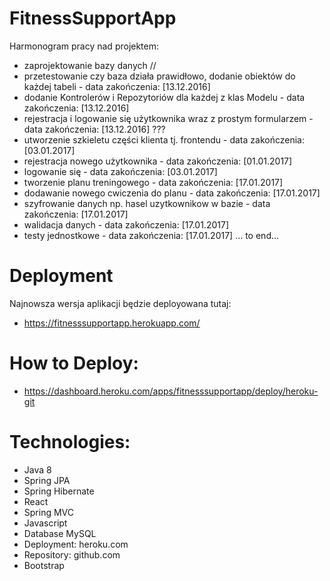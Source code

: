 # FitnessSupportApp

Harmonogram pracy nad projektem:
- zaprojektowanie bazy danych //
- przetestowanie czy baza działa prawidłowo, dodanie obiektów do każdej tabeli - data zakończenia: [13.12.2016]
- dodanie Kontrolerów i Repozytoriów dla każdej z klas Modelu - data zakończenia: [13.12.2016]
- rejestracja i logowanie się użytkownika wraz z prostym formularzem - data zakończenia: [13.12.2016] ???
- utworzenie szkieletu części klienta tj. frontendu - data zakończenia: [03.01.2017]
- rejestracja nowego użytkownika - data zakończenia: [01.01.2017]
- logowanie się - data zakończenia: [03.01.2017]
- tworzenie planu treningowego - data zakończenia: [17.01.2017]
- dodawanie nowego cwiczenia do planu - data zakończenia: [17.01.2017]
- szyfrowanie danych np. hasel uzytkownikow w bazie - data zakończenia: [17.01.2017]
- walidacja danych - data zakończenia: [17.01.2017]
- testy jednostkowe - data zakończenia: [17.01.2017]
...
to end...

# Deployment

Najnowsza wersja aplikacji będzie deployowana tutaj:
- https://fitnesssupportapp.herokuapp.com/

# How to Deploy:
- https://dashboard.heroku.com/apps/fitnesssupportapp/deploy/heroku-git

# Technologies:
- Java 8
- Spring JPA
- Spring Hibernate
- React
- Spring MVC
- Javascript
- Database MySQL
- Deployment: heroku.com
- Repository: github.com
- Bootstrap
